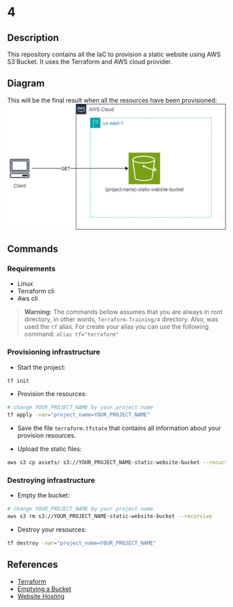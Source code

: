 # 4
## Description
This repository contains all the IaC to provision a static website using AWS S3 Bucket.
It uses the Terraform and AWS cloud provider.

## Diagram
This will be the final result when all the resources have been provisioned:
![AWS Diagram](img/diagram.png)

## Commands
### Requirements
- Linux
- Terraform cli
- Aws cli

> **Warning:** The commands bellow assumes that you are always in root directory, in other words, `Terraform-Training/4` directory.
> Also, was used the `tf` alias.
> For create your alias you can use the following command: `alias tf="terraform"`

### Provisioning infrastructure
- Start the project:
```bash
tf init
```

- Provision the resources:
```bash
# change YOUR_PROJECT_NAME by your project name 
tf apply -var="project_name=YOUR_PROJECT_NAME"
```

- Save the file `terraform.tfstate` that contains all information about your provision resources.

- Upload the static files:

```bash
aws s3 cp assets/ s3://YOUR_PROJECT_NAME-static-website-bucket --recursive
```

### Destroying infrastructure
- Empty the bucket:
```bash
# change YOUR_PROJECT_NAME by your project name
aws s3 rm s3://YOUR_PROJECT_NAME-static-website-bucket --recursive
```

- Destroy your resources:
```bash
tf destroy -var="project_name=YOUR_PROJECT_NAME"
```

## References
- [Terraform](https://developer.hashicorp.com/terraform/tutorials/aws-get-started)
- [Emptying a Bucket](https://docs.aws.amazon.com/AmazonS3/latest/userguide/empty-bucket.html)
- [Website Hosting](https://docs.aws.amazon.com/AmazonS3/latest/userguide/WebsiteHosting.html)